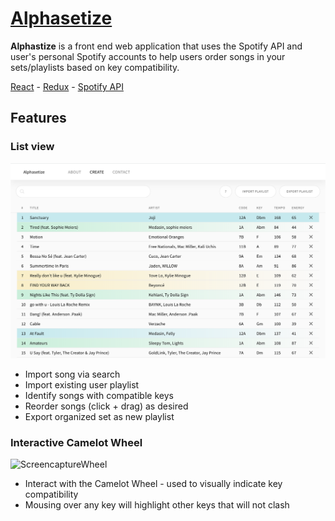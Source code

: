 # [Alphasetize](https://kwokeric.github.io/alphasetize/)

**Alphastize** is a front end web application that uses the Spotify API and user's personal Spotify accounts to help users order songs in your sets/playlists based on key compatibility.

[React](https://reactjs.org) - [Redux](https://redux.js.org/) - [Spotify API](https://developer.spotify.com/documentation/)

## Features

### List view

![ScreenshotList](./src/assets/screenshot-list.png)

-   Import song via search
-   Import existing user playlist
-   Identify songs with compatible keys
-   Reorder songs (click + drag) as desired
-   Export organized set as new playlist

### Interactive Camelot Wheel

![ScreencaptureWheel](./src/assets/screencapture-wheel.gif)

-   Interact with the Camelot Wheel - used to visually indicate key compatibility
-   Mousing over any key will highlight other keys that will not clash
